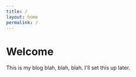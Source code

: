 ```yaml
---
title: /
layout: home
permalink: /
---
```


# Welcome

This is my blog blah, blah, blah.
I'll set this up later.
